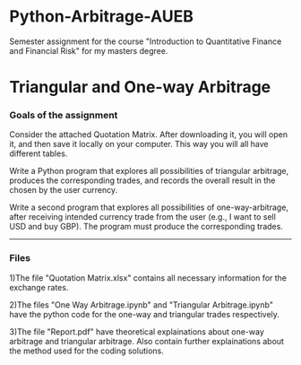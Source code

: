 # Python-Arbitrage-AUEB
Semester assignment for the course "Introduction to Quantitative Finance and Financial Risk" for my masters degree.



# Triangular and One-way Arbitrage #

### Goals of the assignment ###

Consider the attached Quotation Matrix. 
After downloading it, you will open it, and then save it locally on your computer. 
This way you will all have different tables.

Write a Python program that explores all possibilities of triangular arbitrage, produces the corresponding trades,
and records the overall result in the chosen by the user currency.

Write a second program that explores all possibilities of one-way-arbitrage, after receiving intended currency trade from the user (e.g., I want to sell USD and buy GBP). 
The program must produce the corresponding trades.


_______________________________________________________________________________________________________________________________________________________________________________

### Files ###

1)The file "Quotation Matrix.xlsx" contains all necessary information for the exchange rates.

2)The files "One Way Arbitrage.ipynb" and "Triangular Arbitrage.ipynb" have the python code for the one-way and triangular trades respectively.

3)The file "Report.pdf" have theoretical explainations about one-way arbitrage and triangular arbitrage. Also contain further explainations about the method used for the coding solutions. 
